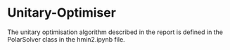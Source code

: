 # Unitary-Optimiser

The unitary optimisation algorithm described in the report is defined in the PolarSolver class in the hmin2.ipynb file.
